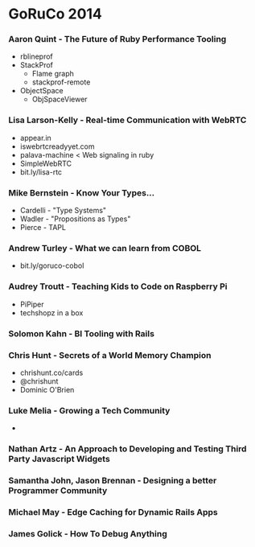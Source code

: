 # GoRuCo 2014

### Aaron Quint - The Future of Ruby Performance Tooling

* rblineprof
* StackProf
  * Flame graph
  * stackprof-remote
* ObjectSpace
  * ObjSpaceViewer

### Lisa Larson-Kelly - Real-time Communication with WebRTC

* appear.in
* iswebrtcreadyyet.com
* palava-machine < Web signaling in ruby
* SimpleWebRTC
* bit.ly/lisa-rtc

### Mike Bernstein - Know Your Types...

* Cardelli - "Type Systems"
* Wadler - "Propositions as Types"
* Pierce - TAPL

### Andrew Turley - What we can learn from COBOL

* bit.ly/goruco-cobol

### Audrey Troutt - Teaching Kids to Code on Raspberry Pi

* PiPiper
* techshopz in a box

### Solomon Kahn - BI Tooling with Rails

### Chris Hunt - Secrets of a World Memory Champion

* chrishunt.co/cards
* @chrishunt
* Dominic O'Brien

### Luke Melia - Growing a Tech Community

* 

### Nathan Artz - An Approach to Developing and Testing Third Party Javascript Widgets

### Samantha John, Jason Brennan - Designing a better Programmer Community

### Michael May - Edge Caching for Dynamic Rails Apps

### James Golick - How To Debug Anything
